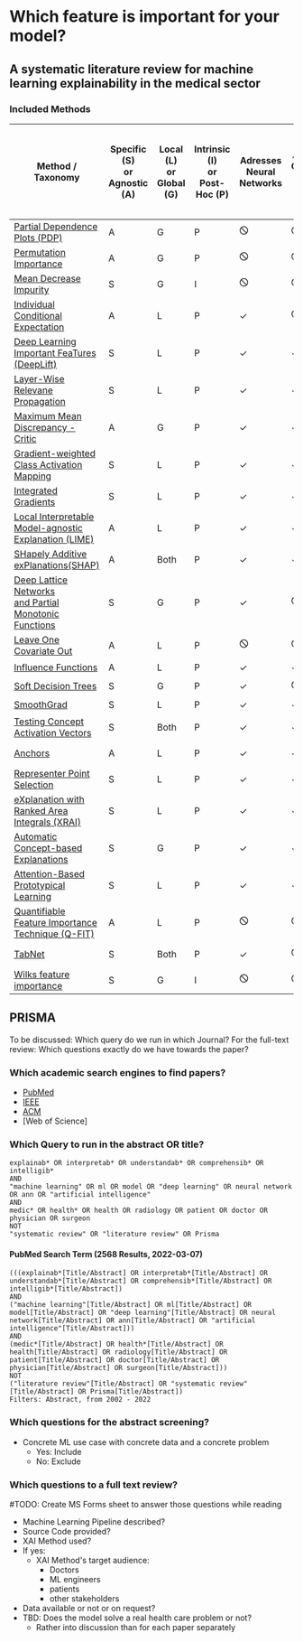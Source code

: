 # Which feature is important for your model?

## A systematic literature review for machine learning explainability in the medical sector

### Included Methods

| Method / Taxonomy                                                                                                                                                               | Specific (S)<br> or <br>Agnostic (A) | Local (L)<br>or<br>Global (G) | Intrinsic (I)<br>or<br>Post-Hoc (P) | Adresses<br>Neural Networks | Adresses<br>Computer Vision Tasks | Addresses <br>Tabular Data | Year <br>of publication | \# citations in<br>Google Scholar<br>as of 21-12-03 | Regr. (R)<br>or<br>Classif. (C) | Source Code<br>Freely Available                                                                                  |
| ------------------------------------------------------------------------------------------------------------------------------------------------------------------------------- | ---------------------------- | ----------------------------- | ----------------------------------- | --------------------------- | --------------------------------- | ---------------------- | ------------------- | ----------------------------------- | ------------------------------- | ---------------------------------------------------------------------------------------------------------------- |
| [Partial Dependence Plots (PDP)](https://www.jstor.org/stable/2699986?seq=1#metadata_info_tab_contents)                                                                          | A                            | G                             | P                                   | 🛇                          | 🛇                                | ✓                      | 2001                | 15545                               | R and C                         | [✓](https://scikit-learn.org/stable/modules/partial_dependence.html)                                             |
| [Permutation Importance](https://arxiv.org/abs/1801.01489)                                                                                                                      | A                            | G                             | P                                   | 🛇                          | 🛇                                | ✓                      | 2010                | 15545                               | R and C                         | [✓](https://scikit-learn.org/stable/modules/permutation_importance.html)                                         |
| [Mean Decrease Impurity](https://proceedings.neurips.cc/paper/4928-understanding-variable-importances-in-forests-of-randomized-trees.pdf)                                       | S                            | G                             | I                                   | 🛇                          | 🛇                                | ✓                      | 2013                | 823                                 | R and C                         | 🛇                                                                                                               |
| [Individual Conditional Expectation](https://www.tandfonline.com/doi/abs/10.1080/10618600.2014.907095)                                                                          | A                            | L                             | P                                   | ✓                           | 🛇                                | ✓                      | 2013                | 571                                 | R and C                         | [✓](https://scikit-learn.org/stable/modules/partial_dependence.html#individual-conditional-expectation-ice-plot) |
| [Deep Learning Important FeaTures (DeepLift)](http://proceedings.mlr.press/v70/shrikumar17a)                                                                                    | S                            | L                             | P                                   | ✓                           | ✓                                 | 🛇                     | 2016                | 1629                                | C                               | [✓](https://github.com/kundajelab/deeplift)                                                                      |
| [Layer-Wise Relevane Propagation](https://arxiv.org/abs/1604.00825)                                                                                                             | S                            | L                             | P                                   | ✓                           | ✓                                 | 🛇                     | 2016                | 2160                                | C                               | [✓](https://github.com/sebastian-lapuschkin/lrp_toolbox)                                                         |
| [Maximum Mean Discrepancy - Critic](http://papers.nips.cc/paper/6300-examples-are-not-enough-learn-tocriticize-criticism-for-interpretability.pdf)                              | A                            | G                             | P                                   | ✓                           | ✓                                 | 🛇                     | 2016                | 445                                 | C                               | [✓](https://github.com/BeenKim/MMD-critic)                                                                       |
| [Gradient-weighted Class Activation Mapping](https://arxiv.org/abs/1610.02391)                                                                                                  | S                            | L                             | P                                   | ✓                           | ✓                                 | 🛇                     | 2016                | 6758                                | C[^1]                             | [✓](https://github.com/ramprs/grad-cam)                                                                          |
| [Integrated Gradients](https://arxiv.org/abs/1703.01365)                                                                                                                        | S                            | L                             | P                                   | ✓                           | ✓                                 | 🛇                     | 2017                | 2017                                | C                               | [✓](https://github.com/ankurtaly/Integrated-Gradients)                                                           |
| [Local Interpretable Model-agnostic Explanation (LIME)](http://papers.nips.cc/paper/2017/file/8a20a8621978632d76c43dfd28b67767-Paper.pdf)                                                                                        | A                            | L                             | P                                   | ✓                           | ✓                                 | ✓                      | 2017                | 5020                                | R and C                         | [✓](https://github.com/marcotcr/lime)                                                                            |
| [SHapely Additive exPlanations(SHAP)](https://arxiv.org/abs/1705.07874)                                                                                                               | A                            | Both                          | P                                   | ✓                           | ✓                                 | ✓                      | 2017                | 5020                                | R and C                         | [✓](https://github.com/slundberg/shap)                                                                     |
| [Deep Lattice Networks<br>and Partial Monotonic Functions](https://arxiv.org/abs/1709.06680)                                                                                    | S                            | G                             | P                                   | ✓                           | 🛇                                | ✓                      | 2017                | 88                                  | R and C                         | 🛇                                                                                                                |
| [Leave One Covariate Out](https://arxiv.org/abs/1604.04173)                                                                                                                     | A                            | L                             | P                                   | 🛇                          | 🛇                                | ✓                      | 2017                | 274                                 | R                               | [✓](https://github.com/ryantibs/conformal)                                                                       |
| [Influence Functions](https://arxiv.org/abs/1703.04730)                                                                                                                         | A                            | L                             | P                                   | ✓                           | ✓                                 | 🛇                     | 2017                | 1377                                | C                               | [✓](https://github.com/kohpangwei/influence-release)                                                             |
| [Soft Decision Trees](https://arxiv.org/abs/1711.09784)                                                                                                                         | S                            | G                             | P                                   | ✓                           | 🛇                                | 🛇                     | 2017                | 357                                 | C                               | [✓](https://github.com/xuyxu/Soft-Decision-Tree)                                                                 |
| [SmoothGrad](https://arxiv.org/abs/1706.03825)                                                                                                                                  | S                            | L                             | P                                   | ✓                           | ✓                                 | 🛇                     | 2017                | 867                                 | C                               | [✓](https://github.com/PAIR-code/saliency)                                                                       |
| [Testing Concept Activation Vectors](https://arxiv.org/abs/1711.11279)                                                                                                          | S                            | Both                          | P                                   | ✓                           | ✓                                 | 🛇                     | 2018                | 583                                 | C                               | [✓](https://github.com/tensorflow/tcav)                                                                          |
| [Anchors](https://homes.cs.washington.edu/~marcotcr/aaai18.pdf)                                                                                                                 | A                            | L                             | P                                   | ✓                           | ✓                                 | ✓                      | 2018                | 922                                 | R and C                         | [✓](https://github.com/marcotcr/anchor)                                                                          |
| [Representer Point Selection](https://arxiv.org/abs/1811.09720)                                                                                                                 | S                            | L                             | P                                   | ✓                           | ✓                                 | 🛇                     | 2018                | 105                                 | C                               | [✓](https://github.com/chihkuanyeh/Representer_Point_Selection)                                                  |
| [eXplanation with Ranked Area Integrals (XRAI)](https://openaccess.thecvf.com/content_ICCV_2019/html/Kapishnikov_XRAI_Better_Attributions_Through_Regions_ICCV_2019_paper.html) | S                            | L                             | P                                   | ✓                           | ✓                                 | 🛇                     | 2019                | 47                                  | C                               | [✓](https://github.com/PAIR-code/saliency)                                                                       |
| [Automatic Concept-based Explanations](https://arxiv.org/abs/1902.03129)                                                                                                        | S                            | G                             | P                                   | ✓                           | ✓                                 | 🛇                     | 2019                | 157                                 | C                               | [✓](https://github.com/amiratag/ACE)                                                                             |
| [Attention-Based Prototypical Learning](https://arxiv.org/abs/1902.06292)                                                                                                           | S                            | L                             | P                                   | ✓                           | ✓                                 | ✓                      | 2019                | 8                                   | C                               | 🛇                                                                                                               |
| [Quantifiable Feature Importance Technique (Q-FIT)](https://arxiv.org/abs/2010.13872)                                                                                                                                       | A                            | L                             | P                                   | 🛇                          | 🛇                                | ✓                      | 2020                | n. A.                               | R and C                         | 🛇                                                                                                               |
| [TabNet](https://www.aaai.org/AAAI21Papers/AAAI-1063.ArikS.pdf)                                                                                                                 | S                            | Both                          | P                                   | ✓                           | 🛇                                | ✓                      | 2020                | 100                                 | R and C                         | 🛇                                                                                                                |
| [Wilks feature importance](https://hess.copernicus.org/articles/25/4947/2021/hess-25-4947-2021.html)                                                                            | S                            | G                             | I                                   | 🛇                          | 🛇                                | ✓                      | 2021                | 1                                   | R and C                         | 🛇                                                                                                               |

## PRISMA
To be discussed: Which query do we run in which Journal?
For the full-text review: Which questions exactly do we have towards the paper?

### Which academic search engines to find papers?

- [PubMed](https://pubmed.ncbi.nlm.nih.gov/)
- [IEEE](https://ieeexplore.ieee.org/Xplore/home.jsp)
- [ACM](https://dl.acm.org/journals)
- [Web of Science]


### Which Query to run in the abstract OR title?
```
explainab* OR interpretab* OR understandab* OR comprehensib* OR intelligib*
AND 
"machine learning" OR ml OR model OR "deep learning" OR neural network OR ann OR "artificial intelligence"
AND
medic* OR health* OR health OR radiology OR patient OR doctor OR physician OR surgeon
NOT
"systematic review" OR "literature review" OR Prisma
```

#### PubMed Search Term (2568 Results, 2022-03-07)
```
(((explainab*[Title/Abstract] OR interpretab*[Title/Abstract] OR understandab*[Title/Abstract] OR comprehensib*[Title/Abstract] OR intelligib*[Title/Abstract]) 
AND 
("machine learning"[Title/Abstract] OR ml[Title/Abstract] OR model[Title/Abstract] OR "deep learning"[Title/Abstract] OR neural network[Title/Abstract] OR ann[Title/Abstract] OR "artificial intelligence"[Title/Abstract])) 
AND 
(medic*[Title/Abstract] OR health*[Title/Abstract] OR health[Title/Abstract] OR radiology[Title/Abstract] OR patient[Title/Abstract] OR doctor[Title/Abstract] OR physician[Title/Abstract] OR surgeon[Title/Abstract])) 
NOT 
("literature review"[Title/Abstract] OR "systematic review"[Title/Abstract] OR Prisma[Title/Abstract])
Filters: Abstract, from 2002 - 2022
```

### Which questions for the abstract screening?
- Concrete ML use case with concrete data and a concrete problem
  - Yes: Include
  - No:  Exclude

### Which questions to a full text review?
#TODO: Create MS Forms sheet to answer those questions while reading
- Machine Learning Pipeline described?
- Source Code provided?
- XAI Method used?
- If yes:
  - XAI Method's target audience:
    - Doctors
    - ML engineers
    - patients
    - other stakeholders
- Data available or not or on request?
- TBD: Does the model solve a real health care problem or not?
  - Rather into discussion than for each paper separately
